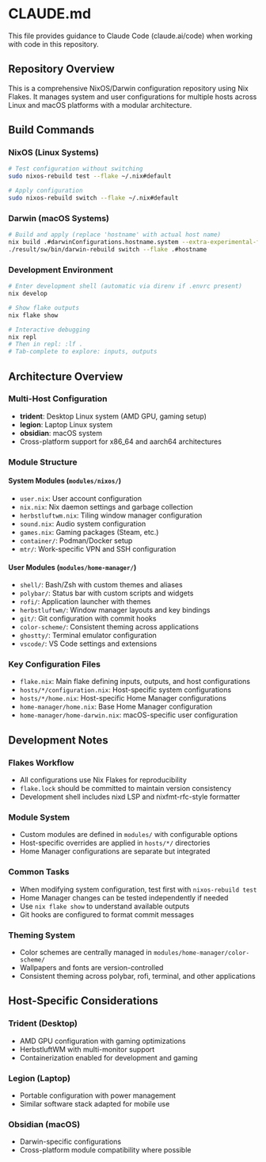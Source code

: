 # CLAUDE.md

This file provides guidance to Claude Code (claude.ai/code) when working with code in this repository.

## Repository Overview

This is a comprehensive NixOS/Darwin configuration repository using Nix Flakes. It manages system and user configurations for multiple hosts across Linux and macOS platforms with a modular architecture.

## Build Commands

### NixOS (Linux Systems)
```bash
# Test configuration without switching
sudo nixos-rebuild test --flake ~/.nix#default

# Apply configuration
sudo nixos-rebuild switch --flake ~/.nix#default
```

### Darwin (macOS Systems) 
```bash
# Build and apply (replace 'hostname' with actual host name)
nix build .#darwinConfigurations.hostname.system --extra-experimental-features 'nix-command flakes'
./result/sw/bin/darwin-rebuild switch --flake .#hostname
```

### Development Environment
```bash
# Enter development shell (automatic via direnv if .envrc present)
nix develop

# Show flake outputs
nix flake show

# Interactive debugging
nix repl
# Then in repl: :lf . 
# Tab-complete to explore: inputs, outputs
```

## Architecture Overview

### Multi-Host Configuration
- **trident**: Desktop Linux system (AMD GPU, gaming setup)
- **legion**: Laptop Linux system
- **obsidian**: macOS system
- Cross-platform support for x86_64 and aarch64 architectures

### Module Structure

#### System Modules (`modules/nixos/`)
- `user.nix`: User account configuration
- `nix.nix`: Nix daemon settings and garbage collection
- `herbstluftwm.nix`: Tiling window manager configuration
- `sound.nix`: Audio system configuration
- `games.nix`: Gaming packages (Steam, etc.)
- `container/`: Podman/Docker setup
- `mtr/`: Work-specific VPN and SSH configuration

#### User Modules (`modules/home-manager/`)
- `shell/`: Bash/Zsh with custom themes and aliases
- `polybar/`: Status bar with custom scripts and widgets
- `rofi/`: Application launcher with themes
- `herbstluftwm/`: Window manager layouts and key bindings
- `git/`: Git configuration with commit hooks
- `color-scheme/`: Consistent theming across applications
- `ghostty/`: Terminal emulator configuration
- `vscode/`: VS Code settings and extensions

### Key Configuration Files
- `flake.nix`: Main flake defining inputs, outputs, and host configurations
- `hosts/*/configuration.nix`: Host-specific system configurations
- `hosts/*/home.nix`: Host-specific Home Manager configurations
- `home-manager/home.nix`: Base Home Manager configuration
- `home-manager/home-darwin.nix`: macOS-specific user configuration

## Development Notes

### Flakes Workflow
- All configurations use Nix Flakes for reproducibility
- `flake.lock` should be committed to maintain version consistency
- Development shell includes nixd LSP and nixfmt-rfc-style formatter

### Module System
- Custom modules are defined in `modules/` with configurable options
- Host-specific overrides are applied in `hosts/*/` directories
- Home Manager configurations are separate but integrated

### Common Tasks
- When modifying system configuration, test first with `nixos-rebuild test`
- Home Manager changes can be tested independently if needed
- Use `nix flake show` to understand available outputs
- Git hooks are configured to format commit messages

### Theming System
- Color schemes are centrally managed in `modules/home-manager/color-scheme/`
- Wallpapers and fonts are version-controlled
- Consistent theming across polybar, rofi, terminal, and other applications

## Host-Specific Considerations

### Trident (Desktop)
- AMD GPU configuration with gaming optimizations
- HerbstluftWM with multi-monitor support
- Containerization enabled for development and gaming

### Legion (Laptop)
- Portable configuration with power management
- Similar software stack adapted for mobile use

### Obsidian (macOS)
- Darwin-specific configurations
- Cross-platform module compatibility where possible